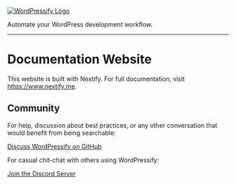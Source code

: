 [![WordPressify Logo](https://wordpressify.s3-eu-west-1.amazonaws.com/img/wordpressify-repository-logo.svg#3)](https://www.wordpressify.co/)

Automate your WordPress development workflow.

---

# Documentation Website

This website is built with Nextify. For full documentation, visit https://www.nextify.me.

## Community

For help, discussion about best practices, or any other conversation that would benefit from being searchable:

[Discuss WordPressify on GitHub](https://github.com/luangjokaj/wordpressify/discussions)

For casual chit-chat with others using WordPressify:

[Join the Discord Server](https://discord.com/invite/uQFdMddMZw)
